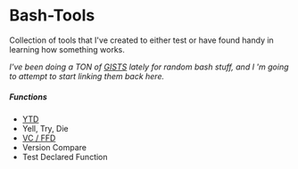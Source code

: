 # Bash-Tools
Collection of tools that I've created to either test or have found handy in learning how something works.

_I've been doing a TON of [GISTS](https://gist.github.com/ehime/) lately for random bash stuff, and I
'm going to attempt to start linking them back here._

##### Functions

 - [YTD](https://gist.github.com/ehime/47d3102dc722a111c2505adf98504ae9)
  - Yell, Try, Die
 - [VC / FFD](https://gist.github.com/ehime/7afbf364435e1a529e76aafbef138fd4)
  - Version Compare
  - Test Declared Function
  
